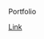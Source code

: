Portfolio


<a href="https://shreyes-portfolio-next.vercel.app/" target="_blank" rel="noopener noreferrer">Link</a>
